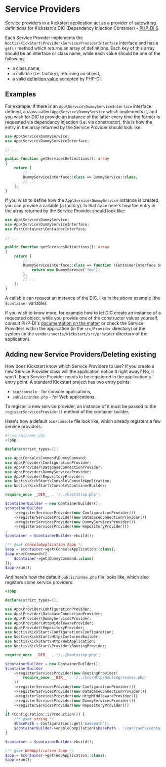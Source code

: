 # Service Providers

Service providers in a Kickstart application act as a provider of [autowiring](https://php-di.org/doc/autowiring.html)
definitions for Kickstart`s DIC (Dependency Injection Container) - [PHP-DI 6](https://php-di.org/).

Each Service Provider implements the `Noctis\KickStart\Provider\ServicesProviderInterface` interface and has a `get()`
method which returns an array of definitions. Each key of this array should be an interface or class name, while each 
value should be one of the following:

* a class name,
* a callable (i.e. factory), returning an object,
* a valid [definition value](https://php-di.org/doc/php-definitions.html#definition-types) accepted by PHP-DI.

## Examples

For example, if there is an `App\Service\DummyServiceInterface` interface defined, a class called 
`App\Service\DummyService` which implements it, and you wish for DIC to provide an instance of the latter every time 
the former is requested via dependency injection (i.e. via constructor), this is how the entry in the array returned by 
the Service Provider should look like:

```php
use App\Service\DummyService;
use App\Service\DummyServiceInterface;

// ...

public function getServicesDefinitions(): array
{
    return [
        // ...
        DummyServiceInterface::class => DummyService::class,
        // ...
    ];
}
```

If you wish to define how the `App\Service\DummyService` instance is created, you can provide a callable (a factory).
In that case here's how the entry in the array returned by the Service Provider should look like:

```php
use App\Service\DummyService;
use App\Service\DummyServiceInterface;
use Psr\Container\ContainerInterface;

// ...

public function getServicesDefinitions(): array
{
    return [
        // ...
        DummyServiceInterface::class => function (ContainerInterface $container): DummyService {
            return new DummyService('foo');    
        },
        // ...
    ];
}
```

A callable can request an instance of the DIC, like in the above example (the `$container` variable).

If you wish to know more, for example how to let DIC create an instance of a requested object, while you provide one of
the constructor values yourself, consult PHP-DI's 
[documentation on the matter](https://php-di.org/doc/php-definitions.html#autowired-objects) or check the Service
Providers within the application (in the `src/Provider` directory) or the system (in the 
`vendor/noctis/kickstart/src/provider` directory of the application).

## Adding new Service Providers/Deleting existing

How does Kickstart know which Service Providers to use? If you create a new Service Provider class will the application
notice it right away? No, it won't. Each Service Provider needs to be registered in the application's entry point. A
standard Kickstart project has two entry points:

* `bin/console` - for console applications,
* `public/index.php` - for Web applications.

To register a new service provider, an instance of it must be passed to the `registerServicesProvider()` method of the
container builder.

Here's how a default `bin/console` file look like, which already registers a few service providers:

```php
#!/usr/bin/env php
<?php

declare(strict_types=1);

use App\Console\Command\DummyCommand;
use App\Provider\ConfigurationProvider;
use App\Provider\DatabaseConnectionProvider;
use App\Provider\DummyServicesProvider;
use App\Provider\RepositoryProvider;
use Noctis\KickStart\Console\ConsoleApplication;
use Noctis\KickStart\Console\ContainerBuilder;

require_once __DIR__ . '/../bootstrap.php';

$containerBuilder = new ContainerBuilder();
$containerBuilder
    ->registerServicesProvider(new ConfigurationProvider())
    ->registerServicesProvider(new DatabaseConnectionProvider())
    ->registerServicesProvider(new DummyServicesProvider())
    ->registerServicesProvider(new RepositoryProvider())
;
$container = $containerBuilder->build();

/** @var ConsoleApplication $app */
$app = $container->get(ConsoleApplication::class);
$app->setCommands([
    $container->get(DummyCommand::class)
]);
$app->run();
```

And here's how the default `public/index.php` file looks like, which also registers some service providers:

```php
<?php

declare(strict_types=1);

use App\Provider\ConfigurationProvider;
use App\Provider\DatabaseConnectionProvider;
use App\Provider\DummyServicesProvider;
use App\Provider\HttpMiddlewareProvider;
use App\Provider\RepositoryProvider;
use Noctis\KickStart\Configuration\Configuration;
use Noctis\KickStart\Http\ContainerBuilder;
use Noctis\KickStart\Http\WebApplication;
use Noctis\KickStart\Provider\RoutingProvider;

require_once __DIR__ . '/../bootstrap.php';

$containerBuilder = new ContainerBuilder();
$containerBuilder
    ->registerServicesProvider(new RoutingProvider(
        require_once __DIR__ . '/../src/Http/Routing/routes.php'
    ))
    ->registerServicesProvider(new ConfigurationProvider())
    ->registerServicesProvider(new DatabaseConnectionProvider())
    ->registerServicesProvider(new HttpMiddlewareProvider())
    ->registerServicesProvider(new DummyServicesProvider())
    ->registerServicesProvider(new RepositoryProvider())
;
if (Configuration::isProduction()) {
    /** @var string */
    $basePath = Configuration::get('basepath');
    $containerBuilder->enableCompilation($basePath . '/var/cache/container');
}

$container = $containerBuilder->build();

/** @var WebApplication $app */
$app = $container->get(WebApplication::class);
$app->run();
```